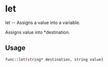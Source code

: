 # let
let -- Assigns a value into a variable.

Assigns value into *destination.

## Usage
```sh
func::let(string* destination, string value)
```
